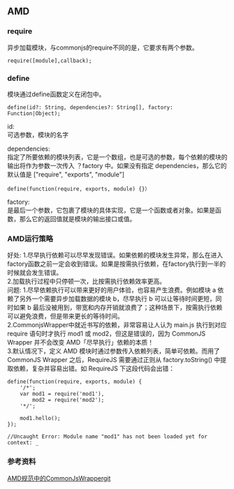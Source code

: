 ## AMD
### require
异步加载模块，与commonjs的require不同的是，它要求有两个参数。
```
require([module],callback);
```

### define
模块通过define函数定义在闭包中。
```
define(id?: String, dependencies?: String[], factory: Function|Object);
```

id:  
可选参数，模块的名字    

dependencies:    
指定了所要依赖的模块列表，它是一个数组，也是可选的参数，每个依赖的模块的输出将作为参数一次传入 ？factory 中。如果没有指定 dependencies，那么它的默认值是 ["require", "exports", "module"]  
```
define(function(require, exports, module) {}）
```

factory:  
是最后一个参数，它包裹了模块的具体实现，它是一个函数或者对象。如果是函数，那么它的返回值就是模块的输出接口或值。  


### AMD运行策略
好处:
1.尽早执行依赖可以尽早发现错误。如果依赖的模块发生异常，那么在进入factory函数之前一定会收到错误。如果是按需执行依赖，在factory执行到一半的时候就会发生错误。  
2.加载执行过程中只停顿一次，比按需执行依赖效率更高。  
问题:
1.尽早依赖执行可以带来更好的用户体验，也容易产生浪费。例如模块 a 依赖了另外一个需要异步加载数据的模块 b，尽早执行 b 可以让等待时间更短，同时如果 b 最后没被用到，带宽和内存开销就浪费了；这种场景下，按需执行依赖可以避免浪费，但是带来更长的等待时间。  
2.CommonjsWrapper中就近书写的依赖，非常容易让人认为 main.js 执行到对应 require 语句时才执行 mod1 或 mod2，但这是错误的，因为 CommonJS Wrapper 并不会改变 AMD「尽早执行」依赖的本质！  
3.默认情况下，定义 AMD 模块时通过参数传入依赖列表，简单可依赖。而用了 CommonJS Wrapper 之后，RequireJS 需要通过正则从 factory.toString() 中提取依赖，复杂并容易出错。如 RequireJS 下这段代码会出错：  
```
define(function(require, exports, module) {
    '/*';
    var mod1 = require('mod1'),
        mod2 = require('mod2');
    '*/';

    mod1.hello();
});

//Uncaught Error: Module name "mod1" has not been loaded yet for context: _
```



### 参考资料
[AMD规范中的CommonJsWrappergit](https://imququ.com/post/amd-simplified-commonjs-wrapping.html)


